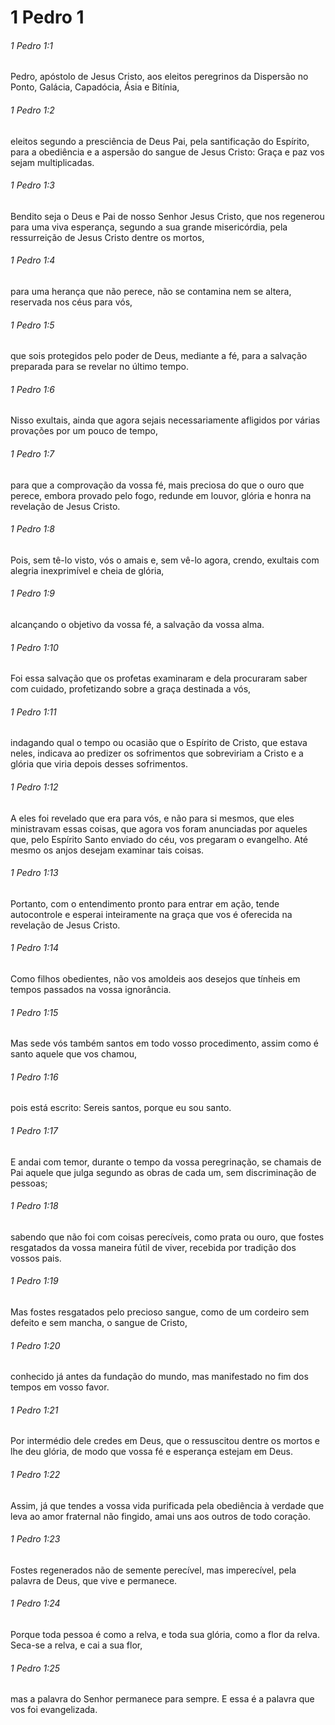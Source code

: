# 1 Pedro 1

###### 1 Pedro 1:1

Pedro, apóstolo de Jesus Cristo, aos eleitos peregrinos da Dispersão no Ponto, Galácia, Capadócia, Ásia e Bitínia,

###### 1 Pedro 1:2

eleitos segundo a presciência de Deus Pai, pela santificação do Espírito, para a obediência e a aspersão do sangue de Jesus Cristo: Graça e paz vos sejam multiplicadas.

###### 1 Pedro 1:3

Bendito seja o Deus e Pai de nosso Senhor Jesus Cristo, que nos regenerou para uma viva esperança, segundo a sua grande misericórdia, pela ressurreição de Jesus Cristo dentre os mortos,

###### 1 Pedro 1:4

para uma herança que não perece, não se contamina nem se altera, reservada nos céus para vós,

###### 1 Pedro 1:5

que sois protegidos pelo poder de Deus, mediante a fé, para a salvação preparada para se revelar no último tempo.

###### 1 Pedro 1:6

Nisso exultais, ainda que agora sejais necessariamente afligidos por várias provações por um pouco de tempo,

###### 1 Pedro 1:7

para que a comprovação da vossa fé, mais preciosa do que o ouro que perece, embora provado pelo fogo, redunde em louvor, glória e honra na revelação de Jesus Cristo.

###### 1 Pedro 1:8

Pois, sem tê-lo visto, vós o amais e, sem vê-lo agora, crendo, exultais com alegria inexprimível e cheia de glória,

###### 1 Pedro 1:9

alcançando o objetivo da vossa fé, a salvação da vossa alma.

###### 1 Pedro 1:10

Foi essa salvação que os profetas examinaram e dela procuraram saber com cuidado, profetizando sobre a graça destinada a vós,

###### 1 Pedro 1:11

indagando qual o tempo ou ocasião que o Espírito de Cristo, que estava neles, indicava ao predizer os sofrimentos que sobreviriam a Cristo e a glória que viria depois desses sofrimentos.

###### 1 Pedro 1:12

A eles foi revelado que era para vós, e não para si mesmos, que eles ministravam essas coisas, que agora vos foram anunciadas por aqueles que, pelo Espírito Santo enviado do céu, vos pregaram o evangelho. Até mesmo os anjos desejam examinar tais coisas.

###### 1 Pedro 1:13

Portanto, com o entendimento pronto para entrar em ação, tende autocontrole e esperai inteiramente na graça que vos é oferecida na revelação de Jesus Cristo.

###### 1 Pedro 1:14

Como filhos obedientes, não vos amoldeis aos desejos que tínheis em tempos passados na vossa ignorância.

###### 1 Pedro 1:15

Mas sede vós também santos em todo vosso procedimento, assim como é santo aquele que vos chamou,

###### 1 Pedro 1:16

pois está escrito: Sereis santos, porque eu sou santo.

###### 1 Pedro 1:17

E andai com temor, durante o tempo da vossa peregrinação, se chamais de Pai aquele que julga segundo as obras de cada um, sem discriminação de pessoas;

###### 1 Pedro 1:18

sabendo que não foi com coisas perecíveis, como prata ou ouro, que fostes resgatados da vossa maneira fútil de viver, recebida por tradição dos vossos pais.

###### 1 Pedro 1:19

Mas fostes resgatados pelo precioso sangue, como de um cordeiro sem defeito e sem mancha, o sangue de Cristo,

###### 1 Pedro 1:20

conhecido já antes da fundação do mundo, mas manifestado no fim dos tempos em vosso favor.

###### 1 Pedro 1:21

Por intermédio dele credes em Deus, que o ressuscitou dentre os mortos e lhe deu glória, de modo que vossa fé e esperança estejam em Deus.

###### 1 Pedro 1:22

Assim, já que tendes a vossa vida purificada pela obediência à verdade que leva ao amor fraternal não fingido, amai uns aos outros de todo coração.

###### 1 Pedro 1:23

Fostes regenerados não de semente perecível, mas imperecível, pela palavra de Deus, que vive e permanece.

###### 1 Pedro 1:24

Porque toda pessoa é como a relva, e toda sua glória, como a flor da relva. Seca-se a relva, e cai a sua flor,

###### 1 Pedro 1:25

mas a palavra do Senhor permanece para sempre. E essa é a palavra que vos foi evangelizada.

